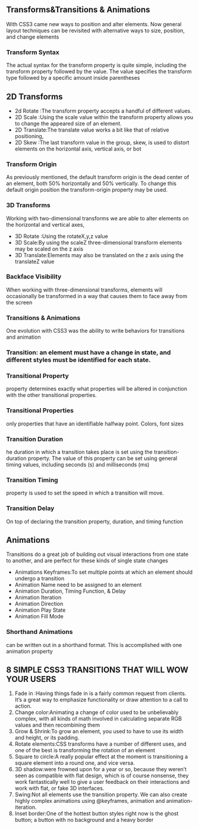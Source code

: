 ## Transforms&Transitions & Animations
With CSS3 came new ways to position and alter elements. Now general layout techniques can be revisited with alternative ways to size, position, and change elements
### Transform Syntax
The actual syntax for the transform property is quite simple, including the transform property followed by the value. The value specifies the transform type followed by a specific amount inside parentheses
## 2D Transforms 
* 2d Rotate :The transform property accepts a handful of different values. 
* 2D Scale :Using the scale value within the transform property allows you to change the appeared size of an element.
* 2D Translate:The translate value works a bit like that of relative positioning,
* 2D Skew :The last transform value in the group, skew, is used to distort elements on the horizontal axis, vertical axis, or bot
### Transform Origin
As previously mentioned, the default transform origin is the dead center of an element, both 50% horizontally and 50% vertically. To change this default origin position the transform-origin property may be used.
### 3D Transforms  
Working with two-dimensional transforms we are able to alter elements on the horizontal and vertical axes,
* 3D Rotate :Using the rotateX,y,z value
* 3D Scale:By using the scaleZ three-dimensional transform elements may be scaled on the z axis
* 3D Translate:Elements may also be translated on the z axis using the translateZ value
### Backface Visibility
When working with three-dimensional transforms, elements will occasionally be transformed in a way that causes them to face away from the screen
### Transitions & Animations
One evolution with CSS3 was the ability to write behaviors for transitions and animation
### Transition:  an element must have a change in state, and different styles must be identified for each state.
### Transitional Property
property determines exactly what properties will be altered in conjunction with the other transitional properties.
### Transitional Properties
only properties that have an identifiable halfway point. Colors, font sizes
### Transition Duration
he duration in which a transition takes place is set using the transition-duration property. The value of this property can be set using general timing values, including seconds (s) and milliseconds (ms)
### Transition Timing
property is used to set the speed in which a transition will move. 
### Transition Delay
On top of declaring the transition property, duration, and timing function
## Animations
Transitions do a great job of building out visual interactions from one state to another, and are perfect for these kinds of single state changes
* Animations Keyframes:To set multiple points at which an element should undergo a transition
* Animation Name  need to be assigned to an element
* Animation Duration, Timing Function, & Delay
* Animation Iteration
* Animation Direction
* Animation Play State
* Animation Fill Mode
### Shorthand Animations
can be written out in a shorthand format. This is accomplished with one animation property
## 8 SIMPLE CSS3 TRANSITIONS THAT WILL WOW YOUR USERS

1. Fade in :Having things fade in is a fairly common request from clients. It’s a great way to emphasize functionality or draw attention to a call to action.
2. Change color:Animating a change of color used to be unbelievably complex, with all kinds of math involved in calculating separate RGB values and then recombining them
3. Grow & Shrink:To grow an element, you used to have to use its width and height, or its padding.
4. Rotate elements:CSS transforms have a number of different uses, and one of the best is transforming the rotation of an element
5. Square to circle:A really popular effect at the moment is transitioning a square element into a round one, and vice versa.
6. 3D shadow:were frowned upon for a year or so, because they weren’t seen as compatible with flat design, which is of course nonsense, they work fantastically well to give a user feedback on their interactions and work with flat, or fake 3D interfaces.
7. Swing:Not all elements use the transition property. We can also create highly complex animations using @keyframes, animation and animation-iteration.
8. Inset border:One of the hottest button styles right now is the ghost button; a button with no background and a heavy border
